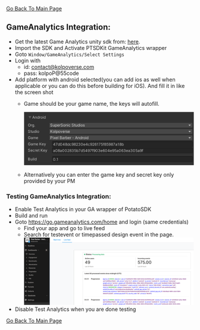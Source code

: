 [Go Back To Main Page](../../README.md)
## GameAnalytics Integration:
* Get the latest Game Analytics unity sdk from: [here](https://download.gameanalytics.com/unity/GA_SDK_UNITY.unitypackage). 
* Import the SDK and Activate PTSDKit GameAnalytics wrapper
* Goto `Window/GameAnalytics/Select Settings`
* Login with 
    * id: contact@kolpoverse.com
    * pass: kolpoP@55code
* Add platform with android selected(you can add ios as well when applicable or you can do this before building for iOS). And fill it in like the screen shot
    * Game should be your game name, the keys will autofill.
    
      ![GA setup](img_0.png) 
    * Alternatively you can enter the game key and secret key only provided by your PM

### Testing GameAnalytics Integration:
* Enable Test Analytics in your GA wrapper of PotatoSDK
* Build and run
* Goto https://go.gameanalytics.com/home and login (same credentials)
    * Find your app and go to live feed
    * Search for testevent or timepassed design event  in the page.
    ![GA test](img_1.png)  
* Disable Test Analytics when you are done testing


[Go Back To Main Page](../../README.md)
